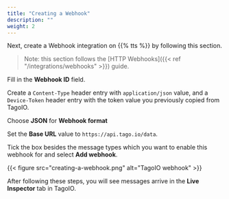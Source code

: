 ```yaml
---
title: "Creating a Webhook"
description: ""
weight: 2
---
```


Next, create a Webhook integration on {{% tts %}} by following this section.

<!--more-->

>Note: this section follows the [HTTP Webhooks]({{< ref "/integrations/webhooks" >}}) guide. 

Fill in the **Webhook ID** field. 

Create a `Content-Type` header entry with `application/json` value, and a `Device-Token` header entry with the token value you previously copied from TagoIO.

Choose **JSON** for **Webhook format**

Set the **Base URL** value to `https://api.tago.io/data`.

Tick the box besides the message types which you want to enable this webhook for and select **Add webhook**.

{{< figure src="creating-a-webhook.png" alt="TagoIO webhook" >}}

After following these steps, you will see messages arrive in the **Live Inspector** tab in TagoIO.
